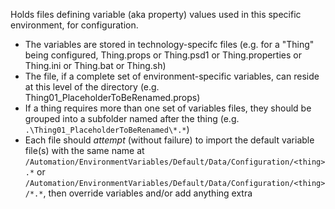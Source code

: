 Holds files defining variable (aka property) values used in this specific environment, for configuration.
- The variables are stored in technology-specifc files (e.g. for a "Thing" being configured, Thing.props or Thing.psd1 or Thing.properties or Thing.ini or Thing.bat or Thing.sh)
- The file, if a complete set of environment-specific variables, can reside at this level of the directory (e.g. Thing01_PlaceholderToBeRenamed.props)
- If a thing requires more than one set of variables files, they should be grouped into a subfolder named after the thing (e.g. `.\Thing01_PlaceholderToBeRenamed\*.*`) 
- Each file should *attempt* (without failure) to import the default variable file(s) with the same name at `/Automation/EnvironmentVariables/Default/Data/Configuration/<thing>.*` or `/Automation/EnvironmentVariables/Default/Data/Configuration/<thing>/*.*`, then override variables and/or add anything extra